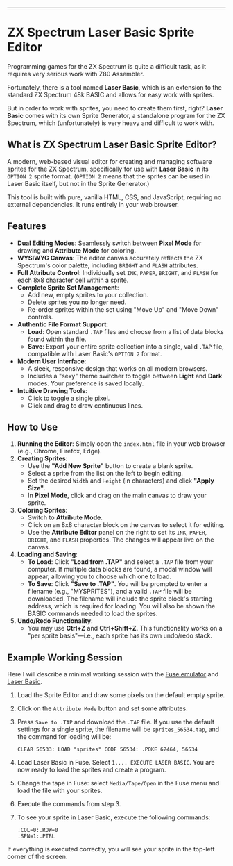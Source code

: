 
---

# ZX Spectrum Laser Basic Sprite Editor

Programming games for the ZX Spectrum is quite a difficult task, as it requires very serious work with Z80 Assembler.

Fortunately, there is a tool named **Laser Basic**, which is an extension to the standard ZX Spectrum 48k BASIC and allows for easy work with sprites.

But in order to work with sprites, you need to create them first, right? **Laser Basic** comes with its own Sprite Generator, a standalone program for the ZX Spectrum, which (unfortunately) is very heavy and difficult to work with.

## What is ZX Spectrum Laser Basic Sprite Editor?

A modern, web-based visual editor for creating and managing software sprites for the ZX Spectrum, specifically for use with **Laser Basic** in its `OPTION 2` sprite format. (`OPTION 2` means that the sprites can be used in Laser Basic itself, but not in the Sprite Generator.)

This tool is built with pure, vanilla HTML, CSS, and JavaScript, requiring no external dependencies. It runs entirely in your web browser.

## Features

-   **Dual Editing Modes**: Seamlessly switch between **Pixel Mode** for drawing and **Attribute Mode** for coloring.
-   **WYSIWYG Canvas**: The editor canvas accurately reflects the ZX Spectrum's color palette, including `BRIGHT` and `FLASH` attributes.
-   **Full Attribute Control**: Individually set `INK`, `PAPER`, `BRIGHT`, and `FLASH` for each 8x8 character cell within a sprite.
-   **Complete Sprite Set Management**:
    -   Add new, empty sprites to your collection.
    -   Delete sprites you no longer need.
    -   Re-order sprites within the set using "Move Up" and "Move Down" controls.
-   **Authentic File Format Support**:
    -   **Load**: Open standard `.TAP` files and choose from a list of data blocks found within the file.
    -   **Save**: Export your entire sprite collection into a single, valid `.TAP` file, compatible with Laser Basic's `OPTION 2` format.
-   **Modern User Interface**:
    -   A sleek, responsive design that works on all modern browsers.
    -   Includes a "sexy" theme switcher to toggle between **Light** and **Dark** modes. Your preference is saved locally.
-   **Intuitive Drawing Tools**:
    -   Click to toggle a single pixel.
    -   Click and drag to draw continuous lines.

## How to Use

1.  **Running the Editor**: Simply open the `index.html` file in your web browser (e.g., Chrome, Firefox, Edge).
2.  **Creating Sprites**:
    -   Use the **"Add New Sprite"** button to create a blank sprite.
    -   Select a sprite from the list on the left to begin editing.
    -   Set the desired `Width` and `Height` (in characters) and click **"Apply Size"**.
    -   In **Pixel Mode**, click and drag on the main canvas to draw your sprite.
3.  **Coloring Sprites**:
    -   Switch to **Attribute Mode**.
    -   Click on an 8x8 character block on the canvas to select it for editing.
    -   Use the **Attribute Editor** panel on the right to set its `INK`, `PAPER`, `BRIGHT`, and `FLASH` properties. The changes will appear live on the canvas.
4.  **Loading and Saving**:
    -   **To Load**: Click **"Load from .TAP"** and select a `.TAP` file from your computer. If multiple data blocks are found, a modal window will appear, allowing you to choose which one to load.
    -   **To Save**: Click **"Save to .TAP"**. You will be prompted to enter a filename (e.g., "MYSPRITES"), and a valid `.TAP` file will be downloaded. The filename will include the sprite block's starting address, which is required for loading. You will also be shown the BASIC commands needed to load the sprites.
5.  **Undo/Redo Functionality**:
    -   You may use **Ctrl+Z** and **Ctrl+Shift+Z**. This functionality works on a "per sprite basis"—i.e., each sprite has its own undo/redo stack.

## Example Working Session

Here I will describe a minimal working session with the [Fuse emulator](https://fuse-emulator.sourceforge.net/) and [Laser Basic](https://spectrumcomputing.co.uk/entry/8327/ZX-Spectrum/Laser_Basic).

1.  Load the Sprite Editor and draw some pixels on the default empty sprite.
2.  Click on the `Attribute Mode` button and set some attributes.
3.  Press `Save to .TAP` and download the `.TAP` file. If you use the default settings for a single sprite, the filename will be `sprites_56534.tap`, and the command for loading will be:

    ```
    CLEAR 56533: LOAD "sprites" CODE 56534: .POKE 62464, 56534
    ```

4.  Load Laser Basic in Fuse. Select `1.... EXECUTE LASER BASIC`. You are now ready to load the sprites and create a program.
5.  Change the tape in Fuse: select `Media/Tape/Open` in the Fuse menu and load the file with your sprites.
6.  Execute the commands from step 3.
7.  To see your sprite in Laser Basic, execute the following commands:

    ```
    .COL=0:.ROW=0
    .SPN=1:.PTBL
    ```

If everything is executed correctly, you will see your sprite in the top-left corner of the screen.